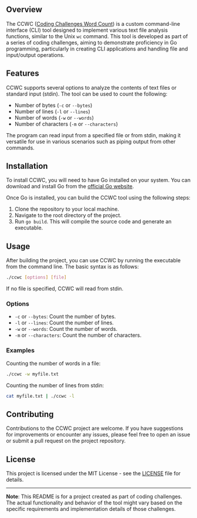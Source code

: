 ## Overview

The CCWC ([Coding Challenges Word Count](https://codingchallenges.fyi/challenges/challenge-wc)) is a custom command-line interface (CLI) tool designed to implement various text file analysis functions, similar to the Unix `wc` command. This tool is developed as part of a series of coding challenges, aiming to demonstrate proficiency in Go programming, particularly in creating CLI applications and handling file and input/output operations.

## Features

CCWC supports several options to analyze the contents of text files or standard input (stdin). The tool can be used to count the following:

- Number of bytes (`-c` or `--bytes`)
- Number of lines (`-l` or `--lines`)
- Number of words (`-w` or `--words`)
- Number of characters (`-m` or `--characters`)

The program can read input from a specified file or from stdin, making it versatile for use in various scenarios such as piping output from other commands.

## Installation

To install CCWC, you will need to have Go installed on your system. You can download and install Go from the [official Go website](https://golang.org/dl/).

Once Go is installed, you can build the CCWC tool using the following steps:

1. Clone the repository to your local machine.
2. Navigate to the root directory of the project.
3. Run `go build`. This will compile the source code and generate an executable.

## Usage

After building the project, you can use CCWC by running the executable from the command line. The basic syntax is as follows:

```bash
./ccwc [options] [file]
```

If no file is specified, CCWC will read from stdin.

### Options

- `-c` or `--bytes`: Count the number of bytes.
- `-l` or `--lines`: Count the number of lines.
- `-w` or `--words`: Count the number of words.
- `-m` or `--characters`: Count the number of characters.

### Examples

Counting the number of words in a file:

```bash
./ccwc -w myfile.txt
```

Counting the number of lines from stdin:

```bash
cat myfile.txt | ./ccwc -l
```

## Contributing

Contributions to the CCWC project are welcome. If you have suggestions for improvements or encounter any issues, please feel free to open an issue or submit a pull request on the project repository.

## License

This project is licensed under the MIT License - see the [LICENSE](LICENSE) file for details.

---

**Note**: This README is for a project created as part of coding challenges. The actual functionality and behavior of the tool might vary based on the specific requirements and implementation details of those challenges.
